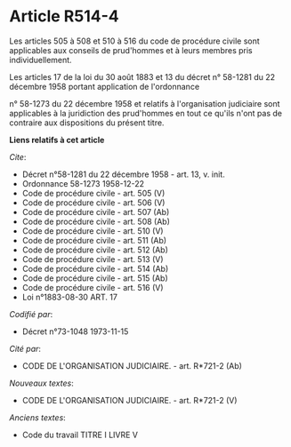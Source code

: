 # Article R514-4

Les articles 505 à 508 et 510 à 516 du code de procédure civile sont applicables aux conseils de prud'hommes et à leurs
membres pris individuellement.

Les articles 17 de la loi du 30 août 1883 et 13 du décret n° 58-1281 du 22 décembre 1958 portant application de l'ordonnance

n° 58-1273 du 22 décembre 1958 et relatifs à l'organisation judiciaire sont applicables à la juridiction des prud'hommes en
tout ce qu'ils n'ont pas de contraire aux dispositions du présent titre.

**Liens relatifs à cet article**

_Cite_:

  - Décret n°58-1281 du 22 décembre 1958 - art. 13, v. init.
  - Ordonnance 58-1273 1958-12-22
  - Code de procédure civile - art. 505 (V)
  - Code de procédure civile - art. 506 (V)
  - Code de procédure civile - art. 507 (Ab)
  - Code de procédure civile - art. 508 (Ab)
  - Code de procédure civile - art. 510 (V)
  - Code de procédure civile - art. 511 (Ab)
  - Code de procédure civile - art. 512 (Ab)
  - Code de procédure civile - art. 513 (V)
  - Code de procédure civile - art. 514 (Ab)
  - Code de procédure civile - art. 515 (Ab)
  - Code de procédure civile - art. 516 (V)
  - Loi n°1883-08-30 ART. 17

_Codifié par_:

  - Décret n°73-1048 1973-11-15

_Cité par_:

  - CODE DE L'ORGANISATION JUDICIAIRE. - art. R*721-2 (Ab)

_Nouveaux textes_:

  - CODE DE L'ORGANISATION JUDICIAIRE. - art. R*721-2 (V)

_Anciens textes_:

  - Code du travail TITRE I LIVRE V
